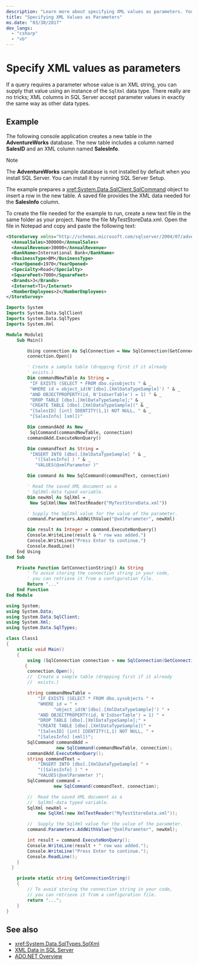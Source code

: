 ```yaml
---
description: "Learn more about specifying XML values as parameters. You can supply the value using an instance of the `SqlXml` data type. "
title: "Specifying XML Values as Parameters"
ms.date: "03/30/2017"
dev_langs:
  - "csharp"
  - "vb"
---
```

# Specify XML values as parameters

If a query requires a parameter whose value is an XML string, you can supply that value using an instance of the `SqlXml` data type. There really are no tricks; XML columns in SQL Server accept parameter values in exactly the same way as other data types.

## Example

 The following console application creates a new table in the **AdventureWorks** database. The new table includes a column named **SalesID** and an XML column named **SalesInfo**.

> [!NOTE]
> The **AdventureWorks** sample database is not installed by default when you install SQL Server. You can install it by running SQL Server Setup.

 The example prepares a <xref:System.Data.SqlClient.SqlCommand> object to insert a row in the new table. A saved file provides the XML data needed for the **SalesInfo** column.

 To create the file needed for the example to run, create a new text file in the same folder as your project. Name the file MyTestStoreData.xml. Open the file in Notepad and copy and paste the following text:

```xml
<StoreSurvey xmlns="http://schemas.microsoft.com/sqlserver/2004/07/adventure-works/StoreSurvey">
  <AnnualSales>300000</AnnualSales>
  <AnnualRevenue>30000</AnnualRevenue>
  <BankName>International Bank</BankName>
  <BusinessType>BM</BusinessType>
  <YearOpened>1970</YearOpened>
  <Specialty>Road</Specialty>
  <SquareFeet>7000</SquareFeet>
  <Brands>3</Brands>
  <Internet>T1</Internet>
  <NumberEmployees>2</NumberEmployees>
</StoreSurvey>
```

```vb
Imports System
Imports System.Data.SqlClient
Imports System.Data.SqlTypes
Imports System.Xml

Module Module1
    Sub Main()

        Using connection As SqlConnection = New SqlConnection(GetConnectionString())
        connection.Open()

        ' Create a sample table (dropping first if it already
        ' exists.)
        Dim commandNewTable As String = _
         "IF EXISTS (SELECT * FROM dbo.sysobjects " & _
         "WHERE id = object_id(N'[dbo].[XmlDataTypeSample]') " & _
         "AND OBJECTPROPERTY(id, N'IsUserTable') = 1) " & _
         "DROP TABLE [dbo].[XmlDataTypeSample];" & _
         "CREATE TABLE [dbo].[XmlDataTypeSample](" & _
         "[SalesID] [int] IDENTITY(1,1) NOT NULL, " & _
         "[SalesInfo] [xml])"

        Dim commandAdd As New _
         SqlCommand(commandNewTable, connection)
        commandAdd.ExecuteNonQuery()

        Dim commandText As String = _
         "INSERT INTO [dbo].[XmlDataTypeSample] " & _
           "([SalesInfo] ) " & _
           "VALUES(@xmlParameter )"

        Dim command As New SqlCommand(commandText, connection)

        ' Read the saved XML document as a
        ' SqlXml-data typed variable.
        Dim newXml As SqlXml = _
         New SqlXml(New XmlTextReader("MyTestStoreData.xml"))

        ' Supply the SqlXml value for the value of the parameter.
        command.Parameters.AddWithValue("@xmlParameter", newXml)

        Dim result As Integer = command.ExecuteNonQuery()
        Console.WriteLine(result & " row was added.")
        Console.WriteLine("Press Enter to continue.")
        Console.ReadLine()
    End Using
End Sub

    Private Function GetConnectionString() As String
        ' To avoid storing the connection string in your code,
        ' you can retrieve it from a configuration file.
        Return "..."
    End Function
End Module
```

```csharp
using System;
using System.Data;
using System.Data.SqlClient;
using System.Xml;
using System.Data.SqlTypes;

class Class1
{
    static void Main()
    {
        using (SqlConnection connection = new SqlConnection(GetConnectionString()))
       {
        connection.Open();
        //  Create a sample table (dropping first if it already
        //  exists.)

        string commandNewTable =
            "IF EXISTS (SELECT * FROM dbo.sysobjects " +
            "WHERE id = " +
                  "object_id(N'[dbo].[XmlDataTypeSample]') " +
            "AND OBJECTPROPERTY(id, N'IsUserTable') = 1) " +
            "DROP TABLE [dbo].[XmlDataTypeSample];" +
            "CREATE TABLE [dbo].[XmlDataTypeSample](" +
            "[SalesID] [int] IDENTITY(1,1) NOT NULL, " +
            "[SalesInfo] [xml])";
        SqlCommand commandAdd =
                   new SqlCommand(commandNewTable, connection);
        commandAdd.ExecuteNonQuery();
        string commandText =
            "INSERT INTO [dbo].[XmlDataTypeSample] " +
            "([SalesInfo] ) " +
            "VALUES(@xmlParameter )";
        SqlCommand command =
                  new SqlCommand(commandText, connection);

        //  Read the saved XML document as a
        //  SqlXml-data typed variable.
        SqlXml newXml =
            new SqlXml(new XmlTextReader("MyTestStoreData.xml"));

        //  Supply the SqlXml value for the value of the parameter.
        command.Parameters.AddWithValue("@xmlParameter", newXml);

        int result = command.ExecuteNonQuery();
        Console.WriteLine(result + " row was added.");
        Console.WriteLine("Press Enter to continue.");
        Console.ReadLine();
    }
  }

    private static string GetConnectionString()
    {
        // To avoid storing the connection string in your code,
        // you can retrieve it from a configuration file.
        return "...";
    }
}
```

## See also

- <xref:System.Data.SqlTypes.SqlXml>
- [XML Data in SQL Server](xml-data-in-sql-server.md)
- [ADO.NET Overview](../ado-net-overview.md)
